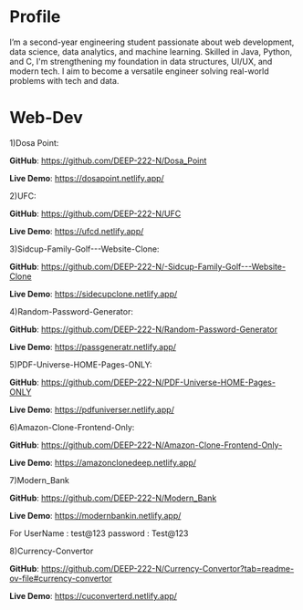 # Profile
I’m a second-year engineering student passionate about web development, data science, data analytics, and machine learning. Skilled in Java, Python, and C, I'm strengthening my foundation in data structures, UI/UX, and modern tech. I aim to become a versatile engineer solving real-world problems with tech and data.


# Web-Dev
1)Dosa Point:

**GitHub**: https://github.com/DEEP-222-N/Dosa_Point

**Live Demo**: https://dosapoint.netlify.app/

2)UFC:

**GitHub**: https://github.com/DEEP-222-N/UFC

**Live Demo**: https://ufcd.netlify.app/

3)Sidcup-Family-Golf---Website-Clone:

**GitHub**: https://github.com/DEEP-222-N/-Sidcup-Family-Golf---Website-Clone

**Live Demo**: https://sidecupclone.netlify.app/

4)Random-Password-Generator:

**GitHub**: https://github.com/DEEP-222-N/Random-Password-Generator

**Live Demo**: https://passgeneratr.netlify.app/

5)PDF-Universe-HOME-Pages-ONLY:

**GitHub**: https://github.com/DEEP-222-N/PDF-Universe-HOME-Pages-ONLY

**Live Demo**: https://pdfuniverser.netlify.app/

6)Amazon-Clone-Frontend-Only:

**GitHub**: https://github.com/DEEP-222-N/Amazon-Clone-Frontend-Only-

**Live Demo**: https://amazonclonedeep.netlify.app/

7)Modern_Bank

**GitHub**: https://github.com/DEEP-222-N/Modern_Bank

**Live Demo**: https://modernbankin.netlify.app/

For UserName : test@123 password : Test@123

8)Currency-Convertor

**GitHub**: https://github.com/DEEP-222-N/Currency-Convertor?tab=readme-ov-file#currency-convertor

**Live Demo**: https://cuconverterd.netlify.app/
